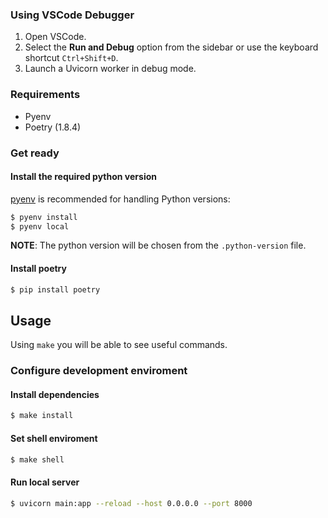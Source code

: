 ### Using VSCode Debugger
1. Open VSCode.
2. Select the **Run and Debug** option from the sidebar or use the keyboard shortcut `Ctrl+Shift+D`.
3. Launch a Uvicorn worker in debug mode.

### Requirements

* Pyenv
* Poetry (1.8.4)

### Get ready

#### Install the required python version

[pyenv](https://github.com/pyenv/pyenv) is recommended for handling Python versions:

```bash
$ pyenv install
$ pyenv local
```

**NOTE**: The python version will be chosen from the `.python-version` file.

#### Install poetry

```bash
$ pip install poetry
```

## Usage

Using `make` you will be able to see useful commands.

### Configure development enviroment

#### Install dependencies

```bash
$ make install
```

#### Set shell enviroment

```bash
$ make shell
```

#### Run local server
```bash
$ uvicorn main:app --reload --host 0.0.0.0 --port 8000
```